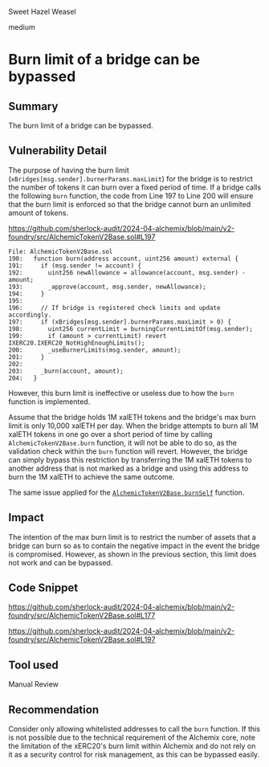 Sweet Hazel Weasel

medium

# Burn limit of a bridge can be bypassed

## Summary

The burn limit of a bridge can be bypassed.

## Vulnerability Detail

The purpose of having the burn limit (`xBridges[msg.sender].burnerParams.maxLimit`) for the bridge is to restrict the number of tokens it can burn over a fixed period of time. If a bridge calls the following `burn` function, the code from Line 197 to Line 200 will ensure that the burn limit is enforced so that the bridge cannot burn an unlimited amount of tokens.

https://github.com/sherlock-audit/2024-04-alchemix/blob/main/v2-foundry/src/AlchemicTokenV2Base.sol#L197

```solidity
File: AlchemicTokenV2Base.sol
190:   function burn(address account, uint256 amount) external {
191:     if (msg.sender != account) {
192:       uint256 newAllowance = allowance(account, msg.sender) - amount;
193:       _approve(account, msg.sender, newAllowance);
194:     }
195: 
196:     // If bridge is registered check limits and update accordingly.
197:     if (xBridges[msg.sender].burnerParams.maxLimit > 0) {
198:       uint256 currentLimit = burningCurrentLimitOf(msg.sender);
199:       if (amount > currentLimit) revert IXERC20.IXERC20_NotHighEnoughLimits();
200:       _useBurnerLimits(msg.sender, amount);
201:     }
202: 
203:     _burn(account, amount);
204:   }
```

However, this burn limit is ineffective or useless due to how the `burn` function is implemented.

Assume that the bridge holds 1M xalETH tokens and the bridge's max burn limit is only 10,000 xalETH per day. When the bridge attempts to burn all 1M xalETH tokens in one go over a short period of time by calling `AlchemicTokenV2Base.burn` function, it will not be able to do so, as the validation check within the `burn` function will revert. However, the bridge can simply bypass this restriction by transferring the 1M xalETH tokens to another address that is not marked as a bridge and using this address to burn the 1M xalETH to achieve the same outcome.

The same issue applied for the [`AlchemicTokenV2Base.burnSelf`](https://github.com/sherlock-audit/2024-04-alchemix/blob/main/v2-foundry/src/AlchemicTokenV2Base.sol#L177) function.

## Impact

The intention of the max burn limit is to restrict the number of assets that a bridge can burn so as to contain the negative impact in the event the bridge is compromised. However, as shown in the previous section, this limit does not work and can be bypassed.

## Code Snippet

https://github.com/sherlock-audit/2024-04-alchemix/blob/main/v2-foundry/src/AlchemicTokenV2Base.sol#L177

https://github.com/sherlock-audit/2024-04-alchemix/blob/main/v2-foundry/src/AlchemicTokenV2Base.sol#L197

## Tool used

Manual Review

## Recommendation

Consider only allowing whitelisted addresses to call the `burn` function. If this is not possible due to the technical requirement of the Alchemix core, note the limitation of the xERC20's burn limit within Alchemix and do not rely on it as a security control for risk management, as this can be bypassed easily.
